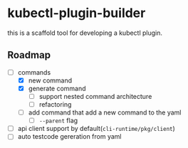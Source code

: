 # kubectl-plugin-builder

this is a scaffold tool for developing a kubectl plugin.  

## Roadmap

- [ ] commands
  - [x] new command
  - [x] generate command
    - [ ] support nested command architecture
    - [ ] refactoring
  - [ ] add command that add a new command to the yaml
    - [ ] `--parent` flag
- [ ] api client support by default(`cli-runtime/pkg/client`)
- [ ] auto testcode gereration from yaml

